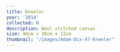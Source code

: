 ```yaml
---
title: Kneeler
year: '2014'
collected: N
description: Wool stitched canvas
size: 40cm x 30cm x 11cm
thumbnail: "/images/Adam-Dix-47-Kneeler"
---
```

